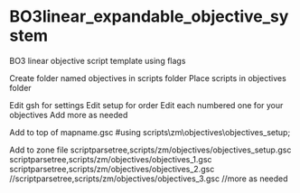 # BO3linear_expandable_objective_system
BO3 linear objective script template using flags 

Create folder named objectives in scripts folder
Place scripts in objectives folder

Edit gsh for settings
Edit setup for order
Edit each numbered one for your objectives
Add more as needed

Add to top of mapname.gsc
#using scripts\zm\objectives\objectives_setup;

Add to zone file
scriptparsetree,scripts/zm/objectives/objectives_setup.gsc
scriptparsetree,scripts/zm/objectives/objectives_1.gsc
scriptparsetree,scripts/zm/objectives/objectives_2.gsc
//scriptparsetree,scripts/zm/objectives/objectives_3.gsc //more as needed

